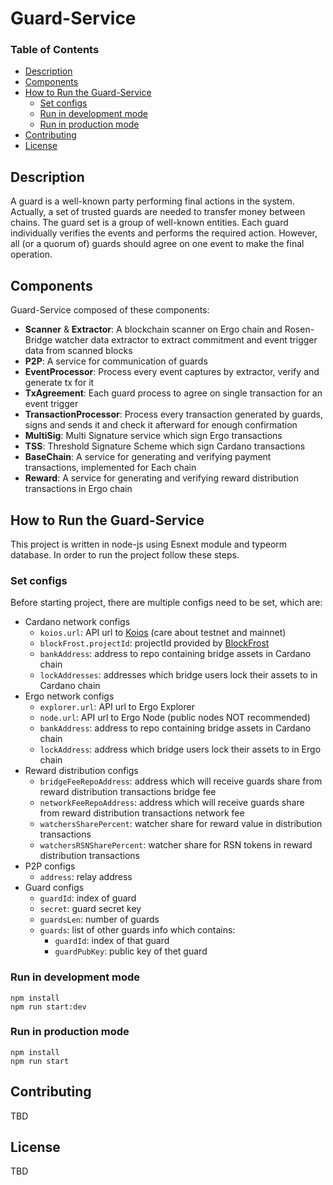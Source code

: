 # Guard-Service


### Table of Contents
- [Description](#description)
- [Components](#components)
- [How to Run the Guard-Service](#how-to-run-the-guard-service)
    - [Set configs](#set-configs)
    - [Run in development mode](#run-in-development-mode)
    - [Run in production mode](#run-in-production-mode)
- [Contributing](#contributing)
- [License](#license)
  <a name="headers"/>

## Description
A guard is a well-known party performing final actions in the system. Actually, a set of trusted guards are needed to transfer money between chains. The guard set is a group of well-known entities. Each guard individually verifies the events and performs the required action. However, all (or a quorum of) guards should agree on one event to make the final operation.

## Components
Guard-Service composed of these components:
- **Scanner** & **Extractor**: A blockchain scanner on Ergo chain and Rosen-Bridge watcher data extractor to extract commitment and event trigger data from scanned blocks
- **P2P**: A service for communication of guards
- **EventProcessor**: Process every event captures by extractor, verify and generate tx for it
- **TxAgreement**: Each guard process to agree on single transaction for an event trigger
- **TransactionProcessor**: Process every transaction generated by guards, signs and sends it and check it afterward for enough confirmation
- **MultiSig**: Multi Signature service which sign Ergo transactions
- **TSS**: Threshold Signature Scheme which sign Cardano transactions
- **BaseChain**: A service for generating and verifying payment transactions, implemented for Each chain
- **Reward**: A service for generating and verifying reward distribution transactions in Ergo chain

## How to Run the Guard-Service
This project is written in node-js using Esnext module and typeorm database. In order to run the project follow these steps.

### Set configs
Before starting project, there are multiple configs need to be set, which are:
- Cardano network configs
  - `koios.url`: API url to [Koios](https://api.koios.rest/) (care about testnet and mainnet)
  - `blockFrost.projectId`: projectId provided by [BlockFrost](https://blockfrost.io/)
  - `bankAddress`: address to repo containing bridge assets in Cardano chain
  - `lockAddresses`: addresses which bridge users lock their assets to in Cardano chain
- Ergo network configs
  - `explorer.url`: API url to Ergo Explorer
  - `node.url`: API url to Ergo Node (public nodes NOT recommended)
  - `bankAddress`: address to repo containing bridge assets in Cardano chain
  - `lockAddress`: address which bridge users lock their assets to in Ergo chain
- Reward distribution configs
  - `bridgeFeeRepoAddress`: address which will receive guards share from reward distribution transactions bridge fee
  - `networkFeeRepoAddress`: address which will receive guards share from reward distribution transactions network fee
  - `watchersSharePercent`: watcher share for reward value in distribution transactions
  - `watchersRSNSharePercent`: watcher share for RSN tokens in reward distribution transactions
- P2P configs
  - `address`: relay address
- Guard configs
  - `guardId`: index of guard
  - `secret`: guard secret key
  - `guardsLen`: number of guards
  - `guards`: list of other guards info which contains:
    - `guardId`: index of that guard
    - `guardPubKey`: public key of thet guard

### Run in development mode
```shell
npm install
npm run start:dev
```

### Run in production mode
```shell
npm install
npm run start
```

## Contributing
TBD

## License
TBD
